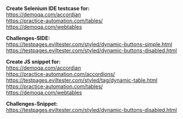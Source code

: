 **Create Selenium IDE testcase for:** <br>
https://demoqa.com/accordian<br>
https://practice-automation.com/tables/<br>
https://demoqa.com/webtables<br>


**Challenges-SIDE:** <br>
https://testpages.eviltester.com/styled/dynamic-buttons-simple.html<br>
https://testpages.eviltester.com/styled/dynamic-buttons-disabled.html<br>

**Create JS snippet for:** <br>
https://demoqa.com/accordian<br>
https://practice-automation.com/accordions/<br>
https://testpages.eviltester.com/styled/tag/dynamic-table.html<br>
https://practice-automation.com/tables/<br>
https://demoqa.com/webtables<br>

**Challenges-Snippet:** <br>
https://testpages.eviltester.com/styled/dynamic-buttons-disabled.html<br>

